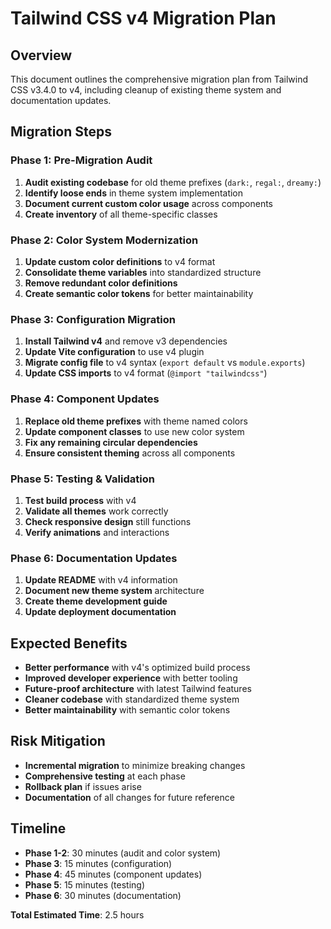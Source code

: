 # Tailwind CSS v4 Migration Plan

## Overview
This document outlines the comprehensive migration plan from Tailwind CSS v3.4.0 to v4, including cleanup of existing theme system and documentation updates.

## Migration Steps

### Phase 1: Pre-Migration Audit
1. **Audit existing codebase** for old theme prefixes (`dark:`, `regal:`, `dreamy:`)
2. **Identify loose ends** in theme system implementation
3. **Document current custom color usage** across components
4. **Create inventory** of all theme-specific classes

### Phase 2: Color System Modernization
1. **Update custom color definitions** to v4 format
2. **Consolidate theme variables** into standardized structure
3. **Remove redundant color definitions**
4. **Create semantic color tokens** for better maintainability

### Phase 3: Configuration Migration
1. **Install Tailwind v4** and remove v3 dependencies
2. **Update Vite configuration** to use v4 plugin
3. **Migrate config file** to v4 syntax (`export default` vs `module.exports`)
4. **Update CSS imports** to v4 format (`@import "tailwindcss"`)

### Phase 4: Component Updates
1. **Replace old theme prefixes** with theme named colors
2. **Update component classes** to use new color system
3. **Fix any remaining circular dependencies**
4. **Ensure consistent theming** across all components

### Phase 5: Testing & Validation
1. **Test build process** with v4
2. **Validate all themes** work correctly
3. **Check responsive design** still functions
4. **Verify animations** and interactions

### Phase 6: Documentation Updates
1. **Update README** with v4 information
2. **Document new theme system** architecture
3. **Create theme development guide**
4. **Update deployment documentation**

## Expected Benefits
- **Better performance** with v4's optimized build process
- **Improved developer experience** with better tooling
- **Future-proof architecture** with latest Tailwind features
- **Cleaner codebase** with standardized theme system
- **Better maintainability** with semantic color tokens

## Risk Mitigation
- **Incremental migration** to minimize breaking changes
- **Comprehensive testing** at each phase
- **Rollback plan** if issues arise
- **Documentation** of all changes for future reference

## Timeline
- **Phase 1-2**: 30 minutes (audit and color system)
- **Phase 3**: 15 minutes (configuration)
- **Phase 4**: 45 minutes (component updates)
- **Phase 5**: 15 minutes (testing)
- **Phase 6**: 30 minutes (documentation)

**Total Estimated Time**: 2.5 hours
